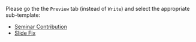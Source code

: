 Please go the the `Preview` tab (instead of `Write`) and select the appropriate sub-template:

* [Seminar Contribution](?expand=1&template=seminar_contribution.md)
* [Slide Fix](?expand=1&template=slide_fix.md)